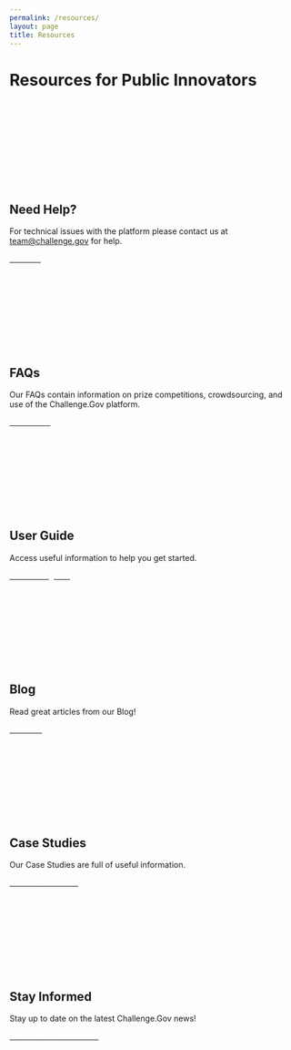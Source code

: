 ```yaml
---
permalink: /resources/
layout: page
title: Resources
---
```

<h1 class="text-center usa-margin-bottom--4 font-weight-bold">Resources for Public Innovators</h1> 
<div class="grid-row grid-gap">
  <div class="usa-width-one-half"> 
    <div class="usa-card">
      <div class="usa-card__body text-center">  
        <svg class="usa-icon" aria-hidden="true" focusable="false" role="img">
          <svg aria-labelledby="help" role="img">
            <title id="help">ChallengeGov help resources</title>        
            <use xlink:href="{{ site.baseurl }}/assets/uswds/img/sprite.svg#support"></use>
          </svg>
        </svg>
        <h2 class="usa-card__heading text-center">Need Help?</h2> 
        <p class="usa-card__text text-center">For technical issues with the platform please contact us at <a href="mailto:team@challenge.gov" class="link">team@challenge.gov</a> for help.</p> 
        <a href="mailto:team@challenge.gov" class="usa-button usa-button margin-bottom-0"><span style="color: #ffffff;">Email us</span></a> 
      </div> 
    </div> 
  </div> 
  <div class="usa-width-one-half"> 
    <div class="usa-card"> 
      <div class="usa-card__body text-center"> 
        <svg class="usa-icon" aria-hidden="true" focusable="false" role="img">
          <svg aria-labelledby="faq" role="img">
            <title id="faq">ChallengeGov frequently asked questions</title>        
            <use xlink:href="{{ site.baseurl }}/assets/uswds/img/sprite.svg#help"></use>
          </svg>
        </svg>
        <h2 class="usa-card__heading text-center">FAQs</h2> 
        <p class="usa-card__text text-center">Our FAQs contain information on prize competitions, crowdsourcing, and use of the Challenge.Gov platform.</p> 
        <a href="{{ site.baseurl }}/public-innovator-faqs/" class="usa-button usa-button margin-bottom-0"><span style="color: #ffffff;">Read FAQs</span></a>         
      </div> 
    </div> 
  </div>  
</div> 
<div class="grid-row grid-gap"> 
  <div class="usa-width-one-half"> 
    <div class="usa-card"> 
      <div class="usa-card__body text-center"> 
        <svg class="usa-icon" aria-hidden="true" focusable="false" role="img">
          <svg aria-labelledby="user-guide" role="img">
            <title id="user-guide">ChallengeGov user guide</title>        
            <use xlink:href="{{ site.baseurl }}/assets/uswds/img/sprite.svg#local_library"></use>
          </svg>
        </svg>
        <h2 class="usa-card__heading text-center">User Guide</h2> 
        <p class="usa-card__text text-center">Access useful information to help you get started.</p> 
        <a href="{{ site.baseurl }}/user-guide/" class="usa-button usa-button margin-bottom-0"><span style="color: #ffffff;">View user guide</span></a>         
      </div> 
    </div> 
  </div>   
  <div class="usa-width-one-half"> 
    <div class="usa-card"> 
      <div class="usa-card__body text-center"> 
        <svg class="usa-icon" aria-hidden="true" focusable="false" role="img">
          <svg aria-labelledby="blog" role="img">
            <title id="blog">ChallengeGov blog</title>        
            <use xlink:href="{{ site.baseurl }}/assets/uswds/img/sprite.svg#local_library"></use>
          </svg>
        </svg>
        <h2 class="usa-card__heading text-center">Blog</h2> 
        <p class="usa-card__text text-center">Read great articles from our Blog!</p> 
        <a href="{{ site.baseurl }}/blog/2024-08-12-whats-in-a-name/" class="usa-button usa-button margin-bottom-0"><span style="color: #ffffff;">Read blog</span></a>         
      </div> 
    </div> 
  </div> 
</div> 
<div class="grid-row grid-gap"> 
  <div class="usa-width-one-half"> 
    <div class="usa-card"> 
      <div class="usa-card__body text-center"> 
        <svg class="usa-icon" aria-hidden="true" focusable="false" role="img">
          <svg aria-labelledby="case-studies" role="img">
            <title id="case-studies">ChallengeGov case studies</title>        
            <use xlink:href="{{ site.baseurl }}/assets/uswds/img/sprite.svg#topic"></use>
          </svg>
        </svg>
        <h2 class="usa-card__heading text-center">Case Studies</h2> 
        <p class="usa-card__text text-center">Our Case Studies are full of useful information.</p> 
        <a href="{{ site.baseurl }}/toolkit/case-studies/" class="usa-button usa-button margin-bottom-0"><span style="color: #ffffff;">Read case studies</span></a>         
      </div> 
    </div> 
  </div> 
  <div class="usa-width-one-half"> 
    <div class="usa-card"> 
      <div class="usa-card__body text-center"> 
        <svg class="usa-icon" aria-hidden="true" focusable="false" role="img">
          <svg aria-labelledby="newsletter-2" role="img">
            <title id="newsletter-2">ChallengeGov public newsletter signup</title>        
            <use xlink:href="{{ site.baseurl }}/assets/uswds/img/sprite.svg#mail"></use>
          </svg>
        </svg>
        <h2 class="usa-card__heading text-center">Stay Informed</h2> 
        <p class="usa-card__text text-center">Stay up to date on the latest Challenge.Gov news!</p> 
        <a href="https://public.govdelivery.com/accounts/USGSATTS/subscriber/topics?qsp=USGSATTS_6" class="usa-button usa-button margin-bottom-0"><span style="color: #ffffff;">Subscribe to newsletter</span></a> <!-- not in staging site --> 
      </div> 
    </div> 
  </div> 
</div> 
